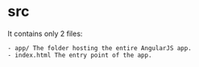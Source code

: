 # src
It contains only 2 files:
```
- app/ The folder hosting the entire AngularJS app.
- index.html The entry point of the app.

```
